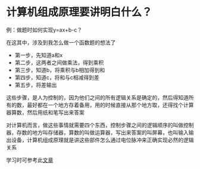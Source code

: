 # 计算机组成原理要讲明白什么？  

例：做题时如何实现y=ax+b-c？  

在这其中，涉及到我怎么做一个函数题的想法了  

* 第一步，先知道a和x
* 第二步，这两者之间做乘法，得到乘积  
* 第三步，知道b，将乘积与b相加得到和  
* 第四步，知道c，将和与c相减得到差  
* 第五步，将差输出

这些步骤，是人为控制的，因为他们之间的所有逻辑关系是确定的，然后得知道所有的数，最好都在一个地方存着备用，用的时候直接从那个地方取，还得找个计算器算数，然后用纸和笔写出来答案  

对计算机而言，做这些事情就需要四个东西，控制步骤之间的逻辑顺序的叫做控制器，存数的地方叫存储器，算数的叫做运算器，写出来答案的叫屏幕，也叫输入输出设备，计算机组成原理就是讲这些部件怎么通过电位脉冲来正确实现必然的逻辑关系



学习时可参考此[文章](https://blog.csdn.net/qq_41100767)
